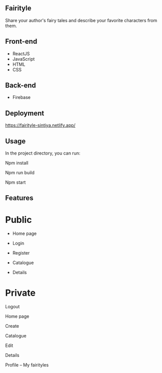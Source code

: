 ## Fairityle 

Share your author's fairy tales and describe your favorite characters from them. 

 

## Front-end 

-   ReactJS 
-   JavaScript 
-   HTML 
-   CSS  

## Back-end 

-  Firebase 

## Deployment 

https://fairityle-sintiya.netlify.app/ 

 

## Usage 

In the project directory, you can run: 

Npm install 

Npm run build 

Npm start 

## Features 

# Public 

 - Home page 

-  Login 

- Register 

- Catalogue     

- Details 

 

# Private 

Logout 

Home page   

Create 

Catalogue   

 Edit 

Details 

Profile – My fairityles 
